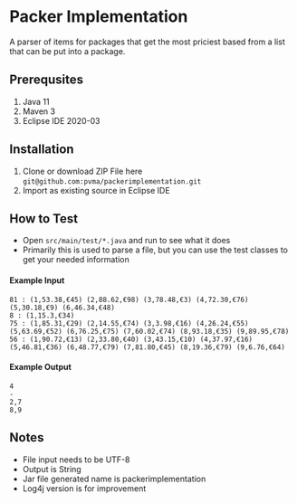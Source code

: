 # Packer Implementation
A parser of items for packages that get the most priciest based from a list that can be put into a package.

## Prerequsites
1. Java 11
2. Maven 3
3. Eclipse IDE 2020-03

## Installation
1. Clone or download ZIP File here `git@github.com:pvma/packerimplementation.git`
2. Import as existing source in Eclipse IDE

## How to Test
- Open `src/main/test/*.java` and run to see what it does
- Primarily this is used to parse a file, but you can use the test classes to get your needed information

#### Example Input
```
81 : (1,53.38,€45) (2,88.62,€98) (3,78.48,€3) (4,72.30,€76) (5,30.18,€9) (6,46.34,€48)
8 : (1,15.3,€34)
75 : (1,85.31,€29) (2,14.55,€74) (3,3.98,€16) (4,26.24,€55) (5,63.69,€52) (6,76.25,€75) (7,60.02,€74) (8,93.18,€35) (9,89.95,€78)
56 : (1,90.72,€13) (2,33.80,€40) (3,43.15,€10) (4,37.97,€16) (5,46.81,€36) (6,48.77,€79) (7,81.80,€45) (8,19.36,€79) (9,6.76,€64)
```

#### Example Output
```
4
-
2,7
8,9
```

## Notes
- File input needs to be UTF-8
- Output is String
- Jar file generated name is packerimplementation
- Log4j version is for improvement